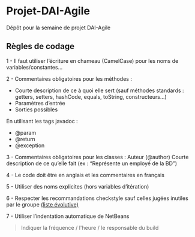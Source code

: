 # Projet-DAI-Agile
Dépôt pour la semaine de projet DAI-Agile 

## Règles de codage
1 - Il faut utiliser l’écriture en chameau (CamelCase) pour les noms de variables/constantes…

2 - Commentaires obligatoires pour les méthodes : 
* Courte description de ce à quoi elle sert (sauf méthodes standards : getters, setters, hashCode, equals, toString, constructeurs...)
* Paramètres d’entrée
* Sorties possibles

En utilisant les tags javadoc : 
* @param
* @return 
* @exception

3 - Commentaires obligatoires pour les classes :
Auteur (@author)
Courte description de ce qu’elle fait (ex : “Représente un employé de la BD”)

4 - Le code doit être en anglais et les commentaires en français

5 - Utiliser des noms explicites (hors variables d’itération)

6 - Respecter les recommandations checkstyle sauf celles jugées inutiles par le groupe [(liste évolutive)](https://docs.google.com/document/d/1N63eKuNidrB0On0GmnTqaHkSX9iAUfepI-8DCvjgV2s/)

7 - Utiliser l’indentation automatique de NetBeans

> Indiquer la fréquence / l'heure / le responsable du build
